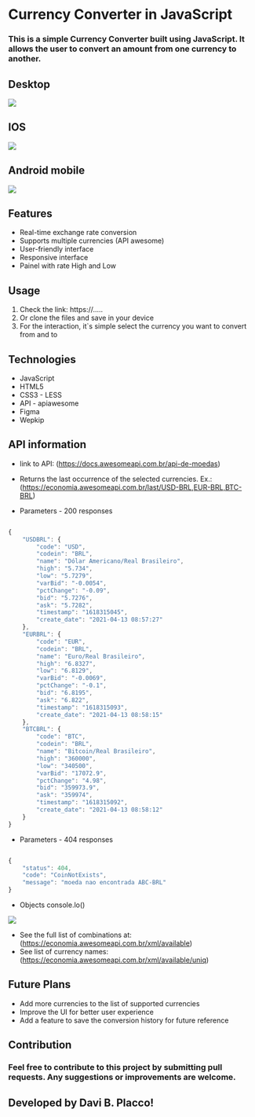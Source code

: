 # Currency Converter in JavaScript

### This is a simple Currency Converter built using JavaScript. It allows the user to convert an amount from one currency to another.

## Desktop

![](/IMAGES/screenshot.png)

## IOS

![](/IMAGES/ios.png)

## Android mobile

![](/IMAGES/mobile.png)




## Features

* Real-time exchange rate conversion
* Supports multiple currencies (API awesome)
* User-friendly interface
* Responsive interface
* Painel with rate High and Low

## Usage

1. Check the link: https://.....
2. Or clone the files and save in your device
3. For the interaction, it`s simple select the currency you want to convert from and to

## Technologies 

* JavaScript
* HTML5
* CSS3 - LESS
* API - apiawesome
* Figma
* Wepkip

## API information

* link to API: (https://docs.awesomeapi.com.br/api-de-moedas)

* Returns the last occurrence of the selected currencies.
Ex.: (https://economia.awesomeapi.com.br/last/USD-BRL,EUR-BRL,BTC-BRL)

* Parameters - 200 responses 

~~~~ javascript

{
    "USDBRL": {
        "code": "USD",
        "codein": "BRL",
        "name": "Dólar Americano/Real Brasileiro",
        "high": "5.734",
        "low": "5.7279",
        "varBid": "-0.0054",
        "pctChange": "-0.09",
        "bid": "5.7276",
        "ask": "5.7282",
        "timestamp": "1618315045",
        "create_date": "2021-04-13 08:57:27"
    },
    "EURBRL": {
        "code": "EUR",
        "codein": "BRL",
        "name": "Euro/Real Brasileiro",
        "high": "6.8327",
        "low": "6.8129",
        "varBid": "-0.0069",
        "pctChange": "-0.1",
        "bid": "6.8195",
        "ask": "6.822",
        "timestamp": "1618315093",
        "create_date": "2021-04-13 08:58:15"
    },
    "BTCBRL": {
        "code": "BTC",
        "codein": "BRL",
        "name": "Bitcoin/Real Brasileiro",
        "high": "360000",
        "low": "340500",
        "varBid": "17072.9",
        "pctChange": "4.98",
        "bid": "359973.9",
        "ask": "359974",
        "timestamp": "1618315092",
        "create_date": "2021-04-13 08:58:12"
    }
}

~~~~

* Parameters - 404 responses

~~~~ javascript

{
    "status": 404,
    "code": "CoinNotExists",
    "message": "moeda nao encontrada ABC-BRL"
}

~~~~

* Objects console.lo() 

![](/IMAGES/console.log.png)

* See the full list of combinations at: (https://economia.awesomeapi.com.br/xml/available)
* See list of currency names: (https://economia.awesomeapi.com.br/xml/available/uniq)

## Future Plans

* Add more currencies to the list of supported currencies
* Improve the UI for better user experience
* Add a feature to save the conversion history for future reference

## Contribution

### Feel free to contribute to this project by submitting pull requests. Any suggestions or improvements are welcome.

## Developed by Davi B. Placco!
